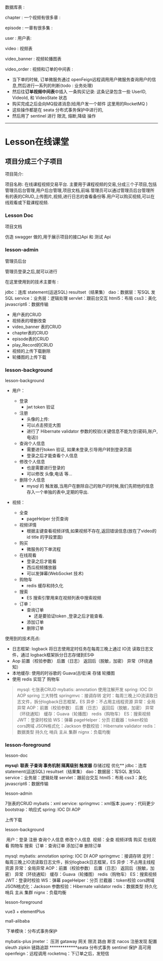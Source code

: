 

数据库表 : 

chapter : 一个视频有很多章  : 

episode :  一章有很多集 : 

user : 用户表: 

video : 视频表

video_banner : 视频轮播图表 

video_order : 视频和订单的中间表 : 

- 当下单的时候, 订单微服务通过 openFeign远程调用用户微服务查询用户的信息,然后进行一系列的判断(todo : 业务处理)
- 然后往**订单视频中间表**中插入 一条购买记录: 这条记录包含一些 UserID,  VideoId, 和 VideoState 状态
- 购买完成之后会向MQ投递消息(给用户发一个邮件 这里用的RocketMQ )
- 这些操作都是在 seata 分布式事务保护中进行的,
- 然后用了 sentinel 进行 限流, 熔断,降级 操作

*******

# Lesson在线课堂 

## 项目分成三个子项目

项目简介:

项目名称: 在线课程视频交易平台. 主要用于课程视频的交易,分成三个子项目,包括管理员后台管理,用户后台管理,项目文档,前端.管理员可以通过管理员后台管理所有的表的CRUD,上传图片,视频,进行日志的查看备份等.用户可以购买视频,可以在线观看或下载课程视频.







### Lesson Doc

项目文档

仿造 swagger 做的,用于展示项目的接口Api 和 测试 Api



### lesson-admin

管理员后台

管理员登录之后,就可以进行

在这里使用到的技术主要有 :

  jdbc：连库 statement(运送SQL) resultset（结果集）
  dao：数据层：写SQL 发SQL
  service：业务层：逻辑处理
  servlet：跟前台交互
  html5：布局
  css3：美化
  javascript6：数据传输 

- 用户表的CRUD
- 视频表的增删改查
- video_banner 表的CRUD
- chapter表的CRUD
- episode表的CRUD
- play_Record的CRUD
- 视频的上传下载删除
- 轮播图的上传下载



### lesson-background

lesson-background

- 用户：
  - 登录  
    - jwt token 验证
  - 注册 
    -  头像的上传:
    - 可以点击预览大图
    - 进行了 Hibernate validator 参数的校验(关键信息不能为空(密码,账户,电话))
  - 查询个人信息 
    - 需要进行token 验证, 如果未登录,引导用户转到登录页面
    - 登录之后才能查看个人信息
  - 修改个人信息
    - 也是需要进行登录的
    - 可以修改 头像,电话 等...
  - 删除个人信息
    - mysql 的 触发器,当用户在删除自己的账户的时候,我们先把他的信息存入一个单独的表中,定期的导出.

- 视频：
  - 全查 
    - pageHelper 分页查询 
  - 视频详情 
    - 根据主键查看视频详情,如果视频不存在,返回错误信息(放在了video的 id title 的字段里面)
  - 购买 
    - 微服务的下单流程
  - 在线观看 
    - 登录之后才能看
    - 西瓜视频播放器
    - 可以发弹幕(WebSocket 技术)
  - 购物车 
    - redis 缓存和持久化
  - 搜索
    - ES 搜索引擎用来在视频列表中搜索视频
  - 订单：
    - 查询订单 
      - 还是要验证token ,登录之后才能查看.
    - 添加订单 
    - 删除订单

使用到的技术亮点:

 - 日志框架: logback 将日志使用定时任务在每周三晚上通过 IO流 读取日志文件，通过 logback框架拆分日志存储到ES中
 - Aop 前置（校验参数） 后置（日志） 返回后（脱敏，加密） 异常（环绕通知）
 - 本地缓存: 使用的时谷歌的 Guava(古哇)来 存储  轮播图
 - 使用 redis 实现了 购物车

>   mysql: 七张表CRUD
>   mybatis: annotation 使用注解开发
>   spring: IOC DI AOP  spring 三大特性
>   springmvc：接调存转 
>   定时：每周三晚上IO流读取日志文件，拆分logback日志框架，ES
>   异步：不占用主线程资源
>   异常：全局异常
>   AOP：前置（校验参数） 后置（日志） 返回后（脱敏，加密） 异常（环绕通知）
>   缓存：Guava（轮播图） redis（购物车）
>   ES：搜索视频
>   JWT：登录时校验
>   WS：弹幕
>   pageHelper：分页
>   拦截器：token校验 cors跨域
>   JSON格式化：Jackson
>   参数校验：Hibernate validator
>   redis：数据类型 持久化 哨兵 主从 集群
>   nignx：负载均衡

### lesson-foreground

 



lesson-doc

 **mysql:  联表 子查询 事务机制 隔离级别 触发器** 存储过程 优化**
  jdbc：连库 statement(运送SQL) resultset（结果集）
  dao：数据层：写SQL 发SQL
  service：业务层：逻辑处理
  servlet：跟前台交互
  html5：布局
  css3：美化
  javascript6：数据传输 

lesson-admin

  7张表的CRUD
  mybatis：xml
  service:
  springmvc：xml版本
  jquery：代码更少 
  bootstrap：响应式
  spring: IOC DI AOP

  上传下载

lesson-background

​	用户：登录 注册 查询个人信息 修改个人信息
​	视频：全查 视频详情 购买 在线观看 购物车 搜索 
​	订单：查询订单 添加订单 删除订单

  mysql:
  mybatis: annotation
  spring: IOC DI AOP
  springmvc：接调存转
  定时：每周三晚上IO流读取日志文件，拆分logback日志框架，ES
  异步：不占用主线程资源
  异常：全局异常
  AOP：前置（校验参数） 后置（日志） 返回后（脱敏，加密） 异常（环绕通知）
  缓存：Guava（轮播图） redis（购物车）
  ES：搜索视频
  JWT：登录时校验
  WS：弹幕
  pageHelper：分页
  拦截器：token校验 cors跨域
  JSON格式化：Jackson
  参数校验：Hibernate validator
  redis：数据类型 持久化 哨兵 主从 集群
  nignx：负载均衡

lesson-foreground

 vue3 + elementPlus

mall-alibaba

​	下单模块：分布式事务保护

  mybatis-plus
  jmeter： 压测 
  gataway 网关  限流 路由 断言
  nacos 注册发现  配置
  sleuth zipkin 链路追踪
  *************seata 分布式事务
  sentinel 保护 高可用 
  openfeign：远程调用
  rocketmq：下订单之后，发短信







